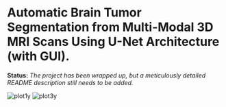 # Automatic Brain Tumor Segmentation from Multi-Modal 3D MRI Scans Using U-Net Architecture (with GUI).


**Status:**   _The project has been wrapped up, but a meticulously detailed README description still needs to be added._




![plot1y](https://user-images.githubusercontent.com/111432785/234045376-99493ee3-bc3a-41f7-8795-300778fff09c.png)
![plot3y](https://user-images.githubusercontent.com/111432785/234045394-e698011d-3185-4e64-9ce7-fa639704329e.png)
